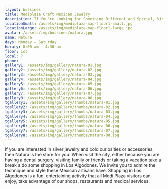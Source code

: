 ```yaml
---
layout: bussines
title: Mediplaza Craft Mexican Jewelry
description: If You're Looking for Something Different and Special, Visit Natura at Mediplaza Los Algodones in Mexico. Get the Best Jewelry and Craft in Town inspired by Mexican culture. Take a piece of Mexico back with you.
locationSmall: /assets/img/mediplaza-map-floor1-small.jpg
locationLarge: /assets/img/mediplaza-map-floor1-large.jpg
avatar: /assets/img/bussines/natura.jpg
name: Natura
days: Monday – Saturday
horary: 8:00 am – 4:30 pm
floor: 1st
local: 7
phone:
gallery1: /assets/img/gallery/natura-01.jpg
gallery2: /assets/img/gallery/natura-02.jpg
gallery3: /assets/img/gallery/natura-03.jpg
gallery4: /assets/img/gallery/natura-04.jpg
gallery5: /assets/img/gallery/natura-05.jpg
gallery6: /assets/img/gallery/natura-06.jpg
gallery7: /assets/img/gallery/natura-07.jpg
gallery8: /assets/img/gallery/natura-08.jpg
tgallery1: /assets/img/gallery/thumbs/natura-01.jpg
tgallery2: /assets/img/gallery/thumbs/natura-02.jpg
tgallery3: /assets/img/gallery/thumbs/natura-03.jpg
tgallery4: /assets/img/gallery/thumbs/natura-04.jpg
tgallery5: /assets/img/gallery/thumbs/natura-05.jpg
tgallery6: /assets/img/gallery/thumbs/natura-06.jpg
tgallery7: /assets/img/gallery/thumbs/natura-07.jpg
tgallery8: /assets/img/gallery/thumbs/natura-08.jpg
---
```


If you are interested in silver jewelry and cold curiosities or accessories, then Natura is the store for you. When visit the city, either because you are having a dental surgery, visiting family or friends or taking a vacation take a break a do some shopping in Los Algodones. We invite you to admire the technique and style these Mexican artisans have. Shopping in Los Algodones is a fun, entertaining activity that all Medi Plaza visitors can enjoy, take advantage of our shops, restaurants and medical services.